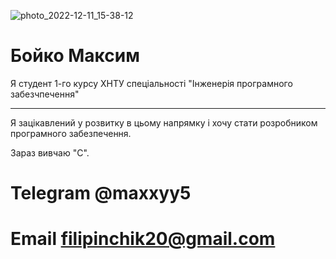 ![photo_2022-12-11_15-38-12](https://user-images.githubusercontent.com/119530607/207393693-c6329a76-2b7a-405e-9312-c12a75f9d593.jpg)

# Бойко Максим
Я студент 1-го курсу ХНТУ  спеціальності "Інженерія програмного забезчпечення"
_________________________________________________________________________________________________
Я зацікавлений у розвитку в цьому напрямку і хочу стати розробником програмного забезпечення.

Зараз вивчаю "C".

# Telegram @maxxyy5

# Email filipinchik20@gmail.com
